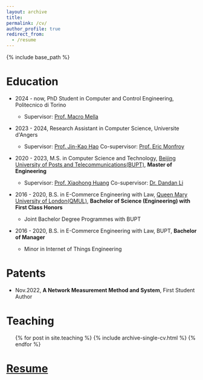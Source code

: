 ```yaml
---
layout: archive
title: 
permalink: /cv/
author_profile: true
redirect_from:
  - /resume
---
```


{% include base_path %}

Education
======
* 2024 - now, PhD Student in Computer and Control Engineering, Politecnico di Torino
  * Supervisor: [Prof. Macro Mella](https://www.telematica.polito.it/member/marco-mellia/)

* 2023 - 2024, Research Assistant in Computer Science, Universite d'Angers
  * Supervisor: [Prof. Jin-Kao Hao](https://leria-info.univ-angers.fr/~jinkao.hao/) Co-supervisor: [Prof. Eric Monfroy](https://www.univ-angers.fr/fr/acces-directs/annuaire-2/m/o/uduser-e-monfroy-fr.html)

* 2020 - 2023, M.S. in Computer Science and Technology, [Beijing University of Posts and Telecommunications(BUPT)](https://en.wikipedia.org/wiki/Beijing_University_of_Posts_and_Telecommunications), **Master of Engineering**
  * Supervisor: [Prof. Xiaohong Huang](https://ieeexplore.ieee.org/author/37281300600) Co-supervisor: [Dr. Dandan Li](https://ieeexplore.ieee.org/author/37086411844)

* 2016 - 2020, B.S. in E-Commerce Engineering with Law, [Queen Mary University of London(QMUL)](https://www.qmul.ac.uk/), **Bachelor of Science (Engineering) with First Class Honors**
  * Joint Bachelor Degree Programmes with BUPT
* 2016 - 2020, B.S. in E-Commerce Engineering with Law, BUPT, **Bachelor of Manager**
  * Minor in Internet of Things Engineering

Patents
======
* Nov.2022, **A Network Measurement Method and System**, First Student Author

Teaching
======
  <ul>{% for post in site.teaching %}
    {% include archive-single-cv.html %}
  {% endfor %}</ul>
  
[Resume](../files/Yuqi_Zhao_CV.pdf)
======

<!-- Publications
======
  <ul>{% for post in site.publications %}
    {% include archive-single-cv.html %}
  {% endfor %}</ul>
  
Talks
======
  <ul>{% for post in site.talks %}
    {% include archive-single-talk-cv.html %}
  {% endfor %}</ul> -->
  

  
<!-- Service and leadership
======
* Currently signed in to 43 different slack teams -->
